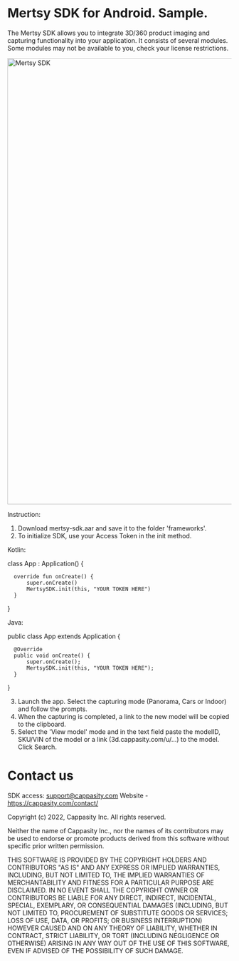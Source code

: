 # Mertsy SDK for Android. Sample.

The Mertsy SDK allows you to integrate 3D/360 product imaging and capturing functionality into your application. It consists of several modules. Some modules may not be available to you, check your license restrictions.

<img src="https://cappasity.com/wp-content/uploads/2022/07/MertsySDK-scaled.jpg" alt="Mertsy SDK" style="width:1000px;"/>

Instruction:

1. Download mertsy-sdk.aar and save it to the folder 'frameworks'.
2. To initialize SDK, use your Access Token in the init method.

Kotlin:

  class App : Application() {

      override fun onCreate() {
          super.onCreate()
          MertsySDK.init(this, "YOUR TOKEN HERE")
      }
  }
  
Java:

  public class App extends Application {

      @Override
      public void onCreate() {
          super.onCreate();
          MertsySDK.init(this, "YOUR TOKEN HERE");
      }
  }

3. Launch the app. Select the capturing mode (Panorama, Cars or Indoor) and follow the prompts.
4. When the capturing is completed, a link to the new model will be copied to the clipboard.
5. Select the 'View model' mode and in the text field paste the modelID, SKU/VIN of the model or a link (3d.cappasity.com/u/...) to the model. Click Search.

# Contact us

SDK access: support@cappasity.com
Website - https://cappasity.com/contact/

Copyright (c) 2022, Cappasity Inc. All rights reserved.

Neither the name of Cappasity Inc., nor the names of its contributors may be used to endorse or promote products derived from this software without specific prior written permission.

THIS SOFTWARE IS PROVIDED BY THE COPYRIGHT HOLDERS AND CONTRIBUTORS "AS IS" AND ANY EXPRESS OR IMPLIED WARRANTIES, INCLUDING, BUT NOT LIMITED TO, THE IMPLIED WARRANTIES OF MERCHANTABILITY AND FITNESS FOR A PARTICULAR PURPOSE ARE DISCLAIMED. IN NO EVENT SHALL THE COPYRIGHT OWNER OR CONTRIBUTORS BE LIABLE FOR ANY DIRECT, INDIRECT, INCIDENTAL, SPECIAL, EXEMPLARY, OR CONSEQUENTIAL DAMAGES (INCLUDING, BUT NOT LIMITED TO, PROCUREMENT OF SUBSTITUTE GOODS OR SERVICES; LOSS OF USE, DATA, OR PROFITS; OR BUSINESS INTERRUPTION) HOWEVER CAUSED AND ON ANY THEORY OF LIABILITY, WHETHER IN CONTRACT, STRICT LIABILITY, OR TORT (INCLUDING NEGLIGENCE OR OTHERWISE) ARISING IN ANY WAY OUT OF THE USE OF THIS SOFTWARE, EVEN IF ADVISED OF THE POSSIBILITY OF SUCH DAMAGE.



